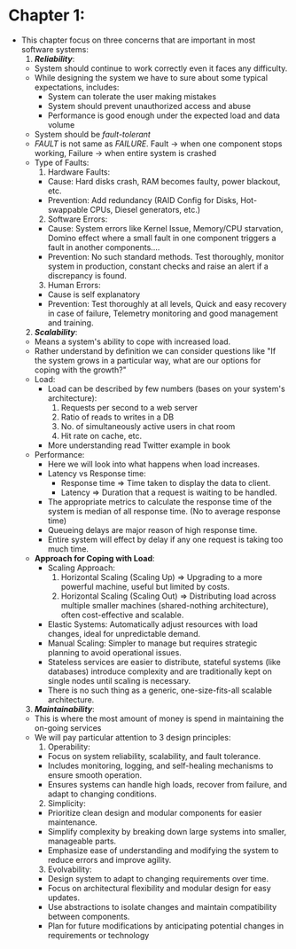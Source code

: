 # Chapter 1:

- This chapter focus on three concerns that are important in most software systems:
  1. **_Reliability_**:
  - System should continue to work correctly even it faces any difficulty.
  - While designing the system we have to sure about some typical expectations, includes:
    - System can tolerate the user making mistakes
    - System should prevent unauthorized access and abuse
    - Performance is good enough under the expected load and data volume
  - System should be _fault-tolerant_
  - _FAULT_ is not same as _FAILURE_. Fault -> when one component stops working, Failure -> when entire system is crashed
  - Type of Faults:
    1. Hardware Faults:
    - Cause: Hard disks crash, RAM becomes faulty, power blackout, etc.
    - Prevention: Add redundancy (RAID Config for Disks, Hot-swappable CPUs, Diesel generators, etc.)
    2. Software Errors:
    - Cause: System errors like Kernel Issue, Memory/CPU starvation, Domino effect where a small fault in one component triggers a fault in another components....
    - Prevention: No such standard methods. Test thoroughly, monitor system in production, constant checks and raise an alert if a discrepancy is found.
    3. Human Errors:
    - Cause is self explanatory
    - Prevention: Test thoroughly at all levels, Quick and easy recovery in case of failure, Telemetry monitoring and good management and training.
  2. **_Scalability_**:
  - Means a system's ability to cope with increased load.
  - Rather understand by definition we can consider questions like "If the system grows in a particular way, what are our options for coping with the growth?"
  - Load:
    - Load can be described by few numbers (bases on your system's architecture):
      1. Requests per second to a web server
      2. Ratio of reads to writes in a DB
      3. No. of simultaneously active users in chat room
      4. Hit rate on cache, etc.
    - More understanding read Twitter example in book
  - Performance:
    - Here we will look into what happens when load increases.
    - Latency vs Response time:
      - Response time => Time taken to display the data to client.
      - Latency => Duration that a request is waiting to be handled.
    - The appropriate metrics to calculate the response time of the system is median of all response time. (No to average response time)
    - Queueing delays are major reason of high response time.
    - Entire system will effect by delay if any one request is taking too much time.
  - **Approach for Coping with Load**:
    - Scaling Approach:
      1. Horizontal Scaling (Scaling Up) => Upgrading to a more powerful machine, useful but limited by costs.
      2. Horizontal Scaling (Scaling Out) => Distributing load across multiple smaller machines (shared-nothing architecture), often cost-effective and scalable.
    - Elastic Systems: Automatically adjust resources with load changes, ideal for unpredictable demand.
    - Manual Scaling: Simpler to manage but requires strategic planning to avoid operational issues.
    - Stateless services are easier to distribute, stateful systems (like databases) introduce complexity and are traditionally kept on single nodes until scaling is necessary.
    - There is no such thing as a generic, one-size-fits-all scalable architecture.
  3. **_Maintainability_**:
  - This is where the most amount of money is spend in maintaining the on-going services
  - We will pay particular attention to 3 design principles:
    1. Operability:
    - Focus on system reliability, scalability, and fault tolerance.
    - Includes monitoring, logging, and self-healing mechanisms to ensure smooth operation.
    - Ensures systems can handle high loads, recover from failure, and adapt to changing conditions.
    2. Simplicity:
    - Prioritize clean design and modular components for easier maintenance.
    - Simplify complexity by breaking down large systems into smaller, manageable parts.
    - Emphasize ease of understanding and modifying the system to reduce errors and improve agility.
    3. Evolvability:
    - Design system to adapt to changing requirements over time.
    - Focus on architectural flexibility and modular design for easy updates.
    - Use abstractions to isolate changes and maintain compatibility between components.
    - Plan for future modifications by anticipating potential changes in requirements or technology
